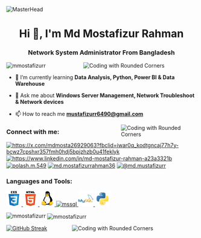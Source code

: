 ![MasterHead](https://static.wixstatic.com/media/6c3893_60b02f5779ab4a239a715f41ba6a007e~mv2_d_5000_1447_s_2.gif)
<h1 align="center">Hi 👋, I'm Md Mostafizur Rahman</h1>
<h3 align="center">Network System Administrator From Bangladesh</h3>
<img align="right" alt="Coding with Rounded Corners" width="300" src="https://www.hostgator.in/blog/wp-content//uploads/2020/11/illustrating-the-ds-bb.jpg">
<p align="left"> <img src="https://komarev.com/ghpvc/?username=mmostafizurr&label=Profile%20views&color=0e75b6&style=flat" alt="mmostafizurr" /> </p>

- 🌱 I’m currently learning **Data Analysis, Python, Power BI & Data Warehouse**

- 💬 Ask me about **Windows Server Management, Network Troubleshoot & Network devices**

- 📫 How to reach me **mustafizurr6490@gmail.com**
<img align="right" alt="Coding with Rounded Corners" width="200" src="https://media0.giphy.com/media/v1.Y2lkPTc5MGI3NjExdmg2dmdkYzF2bzRxeTI1bWR1eGJtMzlydDZuOGxiZGFsMGRibGxpdiZlcD12MV9pbnRlcm5hbF9naWZfYnlfaWQmY3Q9Zw/qgQUggAC3Pfv687qPC/giphy.gif">
<h3 align="left">Connect with me:</h3>
<p align="left">
<a href="https://twitter.com/https://x.com/mdmosta26929063?fbclid=iwar0q_kodtgncaj77h7y-bcwz7cpshxr357fmh0hdj5bpjzhzb0u41feklyk" target="blank"><img align="center" src="https://raw.githubusercontent.com/rahuldkjain/github-profile-readme-generator/master/src/images/icons/Social/twitter.svg" alt="https://x.com/mdmosta26929063?fbclid=iwar0q_kodtgncaj77h7y-bcwz7cpshxr357fmh0hdj5bpjzhzb0u41feklyk" height="30" width="40" /></a>
<a href="https://linkedin.com/in/https://www.linkedin.com/in/md-mostafizur-rahman-a23a3321b" target="blank"><img align="center" src="https://raw.githubusercontent.com/rahuldkjain/github-profile-readme-generator/master/src/images/icons/Social/linked-in-alt.svg" alt="https://www.linkedin.com/in/md-mostafizur-rahman-a23a3321b" height="30" width="40" /></a>
<a href="https://fb.com/polash.m.549" target="blank"><img align="center" src="https://raw.githubusercontent.com/rahuldkjain/github-profile-readme-generator/master/src/images/icons/Social/facebook.svg" alt="polash.m.549" height="30" width="40" /></a>
<a href="https://instagram.com/md.mostafizurrahman36" target="blank"><img align="center" src="https://raw.githubusercontent.com/rahuldkjain/github-profile-readme-generator/master/src/images/icons/Social/instagram.svg" alt="md.mostafizurrahman36" height="30" width="40" /></a>
<a href="https://www.youtube.com/c/@md.mustafizurr" target="blank"><img align="center" src="https://raw.githubusercontent.com/rahuldkjain/github-profile-readme-generator/master/src/images/icons/Social/youtube.svg" alt="@md.mustafizurr" height="30" width="40" /></a>
</p>

<h3 align="left">Languages and Tools:</h3>
<p align="left"> <a href="https://www.w3schools.com/css/" target="_blank" rel="noreferrer"> <img src="https://raw.githubusercontent.com/devicons/devicon/master/icons/css3/css3-original-wordmark.svg" alt="css3" width="40" height="40"/> </a> <a href="https://www.w3.org/html/" target="_blank" rel="noreferrer"> <img src="https://raw.githubusercontent.com/devicons/devicon/master/icons/html5/html5-original-wordmark.svg" alt="html5" width="40" height="40"/> </a> <a href="https://www.linux.org/" target="_blank" rel="noreferrer"> <img src="https://raw.githubusercontent.com/devicons/devicon/master/icons/linux/linux-original.svg" alt="linux" width="40" height="40"/> </a> <a href="https://www.microsoft.com/en-us/sql-server" target="_blank" rel="noreferrer"> <img src="https://www.svgrepo.com/show/303229/microsoft-sql-server-logo.svg" alt="mssql" width="40" height="40"/> </a> <a href="https://www.mysql.com/" target="_blank" rel="noreferrer"> <img src="https://raw.githubusercontent.com/devicons/devicon/master/icons/mysql/mysql-original-wordmark.svg" alt="mysql" width="40" height="40"/> </a> <a href="https://www.python.org" target="_blank" rel="noreferrer"> <img src="https://raw.githubusercontent.com/devicons/devicon/master/icons/python/python-original.svg" alt="python" width="40" height="40"/> </a> </p>

<p><img align="left" src="https://github-readme-stats.vercel.app/api/top-langs?username=mmostafizurr&show_icons=true&locale=en&layout=compact" alt="mmostafizurr" /></p>

<p>&nbsp;<img align="center" src="https://github-readme-stats.vercel.app/api?username=mmostafizurr&show_icons=true&locale=en" alt="mmostafizurr" /></p>
<img align="right" alt="Coding with Rounded Corners" width="330" height="195" src="https://i.pinimg.com/originals/90/70/32/9070324cdfc07c68d60eed0c39e77573.gif">

<a href="https://git.io/streak-stats"><img src="https://github-readme-streak-stats.herokuapp.com?user=mmostafizurr&theme=dark&border_radius=3&date_format=j%20M%5B%20Y%5D&card_width=500&card_height=184" alt="GitHub Streak" /></a>
